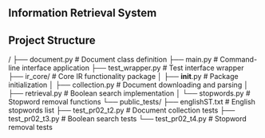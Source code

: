 ## Information Retrieval System

## Project Structure
/
├── document.py              # Document class definition
├── main.py                  # Command-line interface application
├── test_wrapper.py          # Test interface wrapper
├── ir_core/                 # Core IR functionality package
│   ├── __init__.py         # Package initialization
│   ├── collection.py       # Document downloading and parsing
│   ├── retrieval.py        # Boolean search implementation
│   └── stopwords.py        # Stopword removal functions
└── public_tests/
    ├── englishST.txt       # English stopwords list
    ├── test_pr02_t2.py     # Document collection tests
    ├── test_pr02_t3.py     # Boolean search tests
    └── test_pr02_t4.py     # Stopword removal tests
